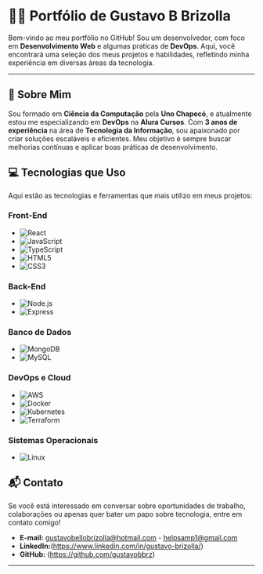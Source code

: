 # 👨‍💻 Portfólio de Gustavo B Brizolla

Bem-vindo ao meu portfólio no GitHub! Sou um desenvolvedor, com foco em **Desenvolvimento Web** e algumas praticas de **DevOps**. Aqui, você encontrará uma seleção dos meus projetos e habilidades, refletindo minha experiência em diversas áreas da tecnologia.

---

## 🚀 Sobre Mim

Sou formado em **Ciência da Computação** pela **Uno Chapecó**, e atualmente estou me especializando em **DevOps** na **Alura Cursos**. Com **3 anos de experiência** na área de **Tecnologia da Informação**, sou apaixonado por criar soluções escaláveis e eficientes. Meu objetivo é sempre buscar melhorias contínuas e aplicar boas práticas de desenvolvimento.

## 💻 Tecnologias que Uso

Aqui estão as tecnologias e ferramentas que mais utilizo em meus projetos:

### Front-End
- ![React](https://img.shields.io/badge/React-61DAFB?logo=react&logoColor=white)
- ![JavaScript](https://img.shields.io/badge/JavaScript-F7DF1E?logo=javascript&logoColor=black)
- ![TypeScript](https://img.shields.io/badge/TypeScript-3178C6?logo=typescript&logoColor=white)
- ![HTML5](https://img.shields.io/badge/HTML5-E34F26?logo=html5&logoColor=white)
- ![CSS3](https://img.shields.io/badge/CSS3-1572B6?logo=css3&logoColor=white)

### Back-End
- ![Node.js](https://img.shields.io/badge/Node.js-339933?logo=node.js&logoColor=white)
- ![Express](https://img.shields.io/badge/Express-000000?logo=express&logoColor=white)

### Banco de Dados
- ![MongoDB](https://img.shields.io/badge/MongoDB-47A248?logo=mongodb&logoColor=white)
- ![MySQL](https://img.shields.io/badge/MySQL-4479A1?logo=mysql&logoColor=white)

### DevOps e Cloud
- ![AWS](https://img.shields.io/badge/Amazon%20AWS-232F3E?logo=amazon-aws&logoColor=white)
- ![Docker](https://img.shields.io/badge/Docker-2496ED?logo=docker&logoColor=white)
- ![Kubernetes](https://img.shields.io/badge/Kubernetes-326CE5?logo=kubernetes&logoColor=white)
- ![Terraform](https://img.shields.io/badge/Terraform-7A61E1?logo=terraform&logoColor=white)

### Sistemas Operacionais
- ![Linux](https://img.shields.io/badge/Linux-FCC624?logo=linux&logoColor=black)

## 📬 Contato

Se você está interessado em conversar sobre oportunidades de trabalho, colaborações ou apenas quer bater um papo sobre tecnologia, entre em contato comigo!

- **E-mail:** gustavobellobrizolla@hotmail.com - helpsamp1@gmail.com
- **LinkedIn:**(https://www.linkedin.com/in/gustavo-brizolla/)
- **GitHub:**  (https://github.com/gustavobbrz)

---

